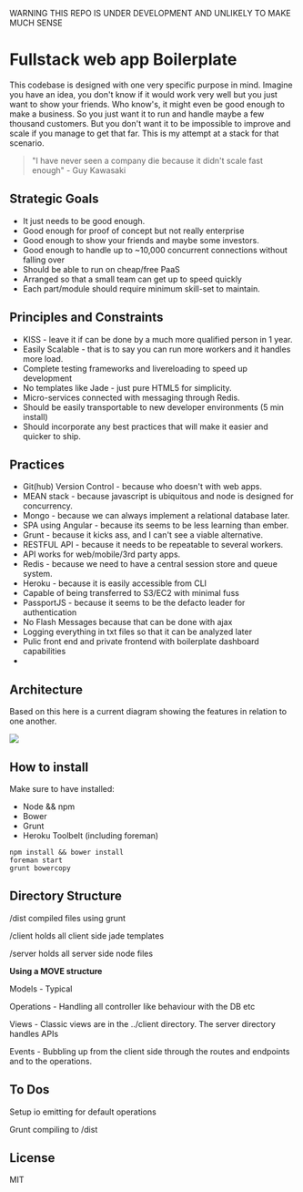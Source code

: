 WARNING THIS REPO IS UNDER DEVELOPMENT AND UNLIKELY TO MAKE MUCH SENSE

# Fullstack web app Boilerplate
This codebase is designed with one very specific purpose in mind. Imagine you have an idea, you don't know if it would work very well but you just want to show your friends. Who know's, it might even be good enough to make a business. So you just want it to run and handle maybe a few thousand customers. But you don't want it to be impossible to improve and scale if you manage to get that far. This is my attempt at a stack for that scenario.

>"I have never seen a company die because it didn't scale fast enough" - Guy Kawasaki

## Strategic Goals
* It just needs to be good enough.
* Good enough for proof of concept but not really enterprise
* Good enough to show your friends and maybe some investors.
* Good enough to handle up to ~10,000 concurrent connections without falling over
* Should be able to run on cheap/free PaaS 
* Arranged so that a small team can get up to speed quickly
* Each part/module should require minimum skill-set to maintain.

## Principles and Constraints
* KISS - leave it if can be done by a much more qualified person in 1 year.
* Easily Scalable - that is to say you can run more workers and it handles more load.
* Complete testing frameworks and livereloading to speed up development
* No templates like Jade - just pure HTML5 for simplicity.
* Micro-services connected with messaging through Redis.
* Should be easily transportable to new developer environments (5 min install)
* Should incorporate any best practices that will make it easier and quicker to ship.

## Practices 
* Git(hub) Version Control - because who doesn't with web apps.
* MEAN stack - because javascript is ubiquitous and node is designed for concurrency.
* Mongo - because we can always implement a relational database later.
* SPA using Angular - because its seems to be less learning than ember.
* Grunt - because it kicks ass, and I can't see a viable alternative.
* RESTFUL API - because it needs to be repeatable to several workers.
* API works for web/mobile/3rd party apps.
* Redis - because we need to have a central session store and queue system.
* Heroku - because it is easily accessible from CLI
* Capable of being transferred to S3/EC2 with minimal fuss
* PassportJS - because it seems to be the defacto leader for authentication
* No Flash Messages because that can be done with ajax
* Logging everything in txt files so that it can be analyzed later
* Pulic front end and private frontend with boilerplate dashboard capabilities
* 

## Architecture
Based on this here is a current diagram showing the features in relation to one another.

![](https://docs.google.com/drawings/d/1tSR0bjQJglcT-38VVY8FT1DqkZZMFQ57_A02aRPiqEk/pub?w=961&h=581)

## How to install
Make sure to have installed:

* Node && npm
* Bower
* Grunt
* Heroku Toolbelt (including foreman)

``` 
npm install && bower install
foreman start
grunt bowercopy
```

## Directory Structure
/dist compiled files using grunt

/client holds all client side jade templates

/server holds all server side node files

**Using a MOVE structure**

Models - Typical

Operations - Handling all controller like behaviour with the DB etc

Views - Classic views are in the ../client directory. The server directory handles APIs

Events - Bubbling up from the client side through the routes and endpoints and to the operations.

## To Dos
Setup io emitting for default operations

Grunt compiling to /dist

## License
MIT